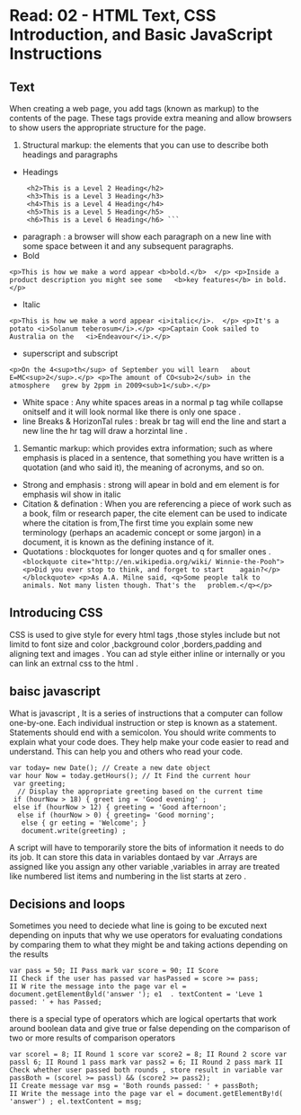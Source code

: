 # Read: 02 - HTML Text, CSS Introduction, and Basic JavaScript Instructions
## Text 
When creating a web page, you add tags (known as markup) to the contents of the page. These tags provide extra meaning and allow browsers to show users the appropriate structure for the page.
1. Structural markup: the elements that you can use to describe both headings and paragraphs
- Headings
  ```<h1>This is a Main Heading</h1>
   <h2>This is a Level 2 Heading</h2> 
   <h3>This is a Level 3 Heading</h3> 
   <h4>This is a Level 4 Heading</h4> 
   <h5>This is a Level 5 Heading</h5> 
   <h6>This is a Level 6 Heading</h6> ```

 - paragraph : a browser will show each paragraph on a new line with some space between it and any subsequent paragraphs.
  - Bold 

```<p>This is how we make a word appear <b>bold.</b>  </p> <p>Inside a product description you might see some   <b>key features</b> in bold.</p>  ```
 - Italic 

 ``` <p>This is how we make a word appear <i>italic</i>.  </p> <p>It's a potato <i>Solanum teberosum</i>.</p> <p>Captain Cook sailed to Australia on the   <i>Endeavour</i>.</p>  ```
 - superscript and subscript 
 
 ``` <p>On the 4<sup>th</sup> of September you will learn   about E=MC<sup>2</sup>.</p> <p>The amount of CO<sub>2</sub> in the atmosphere   grew by 2ppm in 2009<sub>1</sub>.</p> ```
 - White space : Any white spaces areas in a normal p tag while collapse onitself and it will look normal like there is only one space .
 - line Breaks & HorizonTal rules : break br tag will end the line and start a new line the hr tag will draw a horzintal line .
 
1. Semantic markup:  which provides extra information; such as where emphasis is placed in a sentence, that something you have written is a quotation (and who said it), the meaning of acronyms, and so on.
- Strong and emphasis : strong will apear in bold and em element is for emphasis wil show in  italic
- Citation & defination : When you are referencing a piece of work such as a book, film or research paper, the  cite element can be used to indicate where the citation is from,The first time you explain some new terminology (perhaps an academic concept or some jargon) in a document, it is known as the defining instance of it.
- Quotations : blockquotes for longer quotes and q for smaller ones .
``` <blockquote cite="http://en.wikipedia.org/wiki/ Winnie-the-Pooh">  <p>Did you ever stop to think, and forget to start    again?</p> </blockquote> <p>As A.A. Milne said, <q>Some people talk to   animals. Not many listen though. That's the   problem.</q></p> ```
## Introducing CSS
CSS is used to give style for every html tags ,those styles include but not limitd to font size and color ,background color ,borders,padding and aligning text and images . You can ad style either inline or internally or you can link an extrnal css to the html .

## baisc javascript 

What is javascript , It is a series of instructions that a computer can follow one-by-one. Each individual instruction or step is known as a statement. Statements should end with a semicolon. You should write comments to explain what your code does. They help make your code easier to read and understand. This can help you and others who read your code. 

``` /* This script displays a greeting to the user based upon the current time. It is an example from JavaScript & jQuery book */ 
var today= new Date(); // Create a new date object  
var hour Now = today.getHours(); // It Find the current hour
 var greeting; 
  // Display the appropriate greeting based on the current time
 if (hourNow > 18) { greet ing = 'Good evening' ; 
 else if (hourNow > 12) { greeting = 'Good afternoon';
  else if (hourNow > 0) { greeting= 'Good morning';
   else { gr eeting = 'Welcome'; } 
   document.write(greeting) ; 
   ```

A script will have to temporarily store the bits of information it needs to do its job. It can store this data in variables dontaed by var .Arrays are assigned like you assign any other variable ,variables in array are treated like  numbered list items and numbering in the list starts at zero .
## Decisions and loops
Sometimes you need to deciede what line is going to be excuted next depending on inputs that why we use operators for evaluating condations by comparing them to what they might be and taking actions depending on the results 
```
var pass = 50; II Pass mark var score = 90; II Score 
II Check if the user has passed var hasPassed = score >= pass; 
II W rite the message into the page var el = document.getElementByld('answer '); e1  . textContent = 'Leve 1 passed: ' + has Passed;  
```
there is a special type of operators which are logical opertarts that work around boolean data and give true or false depending on the comparison of two or more  results of comparison operators 
```
var scorel = 8; II Round 1 score var score2 = 8; II Round 2 score var passl 6; II Round 1 pass mark var pass2 = 6; II Round 2 pass mark II Check whether user passed both rounds , store result in variable var passBoth = (scorel >= passl) && (score2 >= pass2); 
II Create message var msg = 'Both rounds passed: ' + passBoth; 
II Write the message into the page var el = document.getElementBy!d( 'answer') ; el.textContent = msg; 
```

